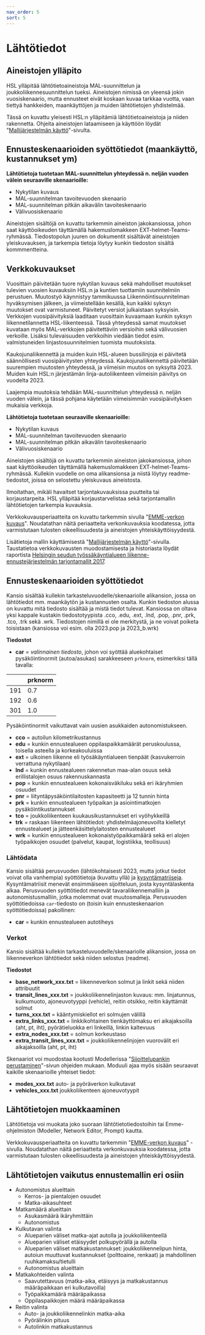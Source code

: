 ```yaml
---
nav_order: 5
sort: 5
---
```


# Lähtötiedot

## Aineistojen ylläpito

HSL ylläpitää lähtötietoaineistoja MAL-suunnittelun ja joukkoliikennesuunnittelun tueksi.
Aineistojen nimissä on yleensä jokin vuosiskenaario, mutta ennusteet eivät koskaan kuvaa tarkkaa vuotta, vaan tiettyä hankkeiden,
maankäyttöjen ja muiden lähtötietojen yhdistelmää.

Tässä on kuvattu yleisesti HSL:n ylläpitämiä lähtötietoaineistoja ja niiden rakennetta.
Ohjeita aineistojen lataamiseen ja käyttöön löydät "[Mallijärjestelmän käyttö](mallitoiden_yleisohje.md)"-sivulta.

## Ennusteskenaarioiden syöttötiedot (maankäyttö, kustannukset ym)

**Lähtötietoja tuotetaan MAL-suunnittelun yhteydessä n. neljän vuoden välein seuraaville skenaarioille:**
* Nykytilan kuvaus
* MAL-suunnitelman tavoitevuoden skenaario
* MAL-suunnitelman pitkän aikavälin tavoiteskenaario
* Välivuosiskenaario

Aineistojen sisältöjä on kuvattu tarkemmin aineiston jakokansiossa, johon saat käyttöoikeuden täyttämällä hakemuslomakkeen EXT-helmet-Teams-ryhmässä.
Tiedostopolun juuren on dokumentit sisältävät aineistojen yleiskuvauksen,
ja tarkempia tietoja löytyy kunkin tiedoston sisältä kommmentteina.

## Verkkokuvaukset

Vuosittain päivitetään tuore nykytilan kuvaus sekä mahdolliset muutokset tulevien vuosien kuvauksiin HSL:n ja kuntien tuottamiin suunnitelmiin perustuen.
Muutostyö käynnistyy tammikuussa Liikennöintisuunnitelman hyväksymisen jälkeen, ja viimeistellään kesällä, kun kaikki syksyn muutokset ovat varmistuneet.
Päivitetyt versiot julkaistaan syksyisin. Verkkojen vuosipäivityksiä laaditaan vuosittain kuvaamaan kunkin syksyn liikennetilannetta HSL-liikenteessä. 
Tässä yhteydessä samat muutokset kuvataan myös MAL-verkkojen päivitettäviin versioihin sekä välivuosien verkoille.
Lisäksi tulevaisuuden verkkoihin viedään tiedot esim. valmistuneiden linjastosuunnitelmien tuomista muutoksista. 

Kaukojunaliikennettä ja muiden kuin HSL-alueen bussilinjoja ei päivitetä säännöllisesti vuosipäivitysten yhteydessä.
Kaukojunaliikennettä päivitetään suurempien muutosten yhteydessä, ja viimeisin muutos on syksyltä 2023.
Muiden kuin HSL:n järjestämän linja-autoliikenteen viimeisin päivitys on vuodelta 2023.

Laajempia muutoksia tehdään MAL-suunnittelun yhteydessä n. neljän vuoden välein, ja tässä pohjana käytetään viimeisimmän vuosipäivityksen mukaisia verkkoja.

**Lähtötietoja tuotetaan seuraaville skenaarioille:**
* Nykytilan kuvaus
* MAL-suunnitelman tavoitevuoden skenaario
* MAL-suunnitelman pitkän aikavälin tavoiteskenaario
* Välivuosiskenaario

Aineistojen sisältöjä on kuvattu tarkemmin aineiston jakokansiossa, johon saat käyttöoikeuden täyttämällä hakemuslomakkeen EXT-helmet-Teams-ryhmässä.
Kullekin vuodelle on oma alikansionsa ja niistä löytyy readme-tiedostot, joissa on selostettu yleiskuvaus aineistosta.

Ilmoitathan, mikäli havaitset tarjontakuvauksissa puutteita tai korjaustarpeita.
HSL ylläpitää korjaustarvelistaa sekä tarjontamallin lähtötietojen tarkempia kuvauksia.

Verkkokuvausperiaatteita on kuvattu tarkemmin sivulla "[EMME-verkon kuvaus](https://hsldevcom.github.io/helmet-docs-h5/emme_verkko.html)".
Noudatathan näitä periaatteita verkonkuvauksia koodatessa, jotta varmistutaan tulosten oikeellisuudesta ja aineistojen yhteiskäyttöisyydestä. 

Lisätietoja mallin käyttämisestä "[Mallijärjestelmän käyttö](mallitoiden_yleisohje.md)"-sivulla.
Taustatietoa verkkokuvausten muodostamisesta ja historiasta löydät raportista [Helsingin seudun työssäkäyntialueen liikenne-ennustejärjestelmän tarjontamallit 2017](https://staticfiles.hsl.fi/globalassets/julkaisuarkisto/2019/helsingin-seudun-tyossakayntialueen-liikenne-ennustejarjestelman-tarjontamallit-6-2019.pdf).



## Ennusteskenaarioiden syöttötiedot

Kansio sisältää kullekin tarkasteluvuodelle/skenaariolle alikansion, jossa on lähtötiedot mm. maankäytön ja kustannusten osalta.
Kunkin tiedoston alussa on kuvattu mitä tiedosto sisältää ja mistä tiedot tulevat.
Kansiossa on oltava yksi kappale kustakin tiedostotyypista .cco, .edu, .ext, .lnd, .pop, .pnr, .prk, .tco, .trk sekä .wrk.
Tiedostojen nimillä ei ole merkitystä, ja ne voivat poiketa toisistaan (kansiossa voi esim. olla 2023.pop ja 2023_b.wrk)

**Tiedostot**

* **car** = *valinnainen tiedosto*, johon voi syöttää aluekohtaiset pysäköintinormit (autoa/asukas) sarakkeeseen `prknorm`, esimerkiksi tällä tavalla:

|     | prknorm |
|-----|---------|
| 191 |     0.7 |
| 192 |     0.6 |
| 301 |     1.0 |

Pysäköintinormit vaikuttavat vain uusien asukkaiden autonomistukseen.

* **cco** = autoilun kilometrikustannus
* **edu** = kunkin ennustealueen oppilaspaikkamäärät peruskoulussa, toisella asteella ja korkeakouluissa
* **ext** = ulkoinen liikenne eli työsäkäyntialueen tienpäät (kasvukerroin verrattuna nykytilaan)
* **lnd** = kunkin ennustealueen rakennetun maa-alan osuus sekä erillistalojen osuus rakennuskannasta
* **pop** = kunkin ennustealueen kokonaisväkiluku sekä eri ikäryhmien osuudet
* **pnr** = liityntäpysäköintilaitosten kapasiteetti ja 12 tunnin hinta
* **prk** = kunkin ennustealueen työpaikan ja asiointimatkojen pysäköintikustannukset
* **tco** = joukkoliikenteen kuukausikustannukset eri vyöhykkeillä
* **trk** = raskaan liikenteen lähtötiedot: yhdistelmäajoneuvoilta kielletyt ennustealueet ja jätteenkäsittelylaitosten ennustealueet
* **wrk** = kunkin ennustealueen kokonaistyöpaikkamäärä sekä eri alojen työpaikkojen osuudet (palvelut, kaupat, logistiikka, teollisuus)

### Lähtödata

Kansio sisältää perusvuoden (lähtökohtaisesti 2023, mutta jotkut tiedot voivat olla vanhempia) syöttötietoja (kuvattu yllä)
ja [kysyntämatriiseja](tulokset.md#tuloskansion-matriisitiedostojen-kuvaukset).
Kysyntämatriisit menevät ensimmäiseen sijoitteluun, josta kysyntälaskenta alkaa.
Perusvuoden syöttötiedot menevät tavaraliikennemalliin ja autonomistusmalliin, jotka molemmat ovat muutosmalleja.
Perusvuoden syöttötiedoissa `car`-tiedosto on (toisin kuin ennusteskenaarion syöttötiedoissa) pakollinen:

* **car** = kunkin ennustealueen autotiheys

### Verkot

Kansio sisältää kullekin tarkasteluvuodelle/skenaariolle alikansion, jossa on liikenneverkon lähtötiedot sekä niiden selostus (readme).

**Tiedostot**

* **base_network_xxx.txt** = liikenneverkon solmut ja linkit sekä niiden attribuutit
* **transit_lines_xxx.txt** = joukkoliikennelinjaston kuvaus: mm. linjatunnus, kulkumuoto, ajoneuvotyyppi (vehicle), reitin otsikko, reitin käyttämät solmut
* **turns_xxx.txt** = kääntymiskiellot eri solmujen välillä
* **extra_links_xxx.txt** = linkkikohtainen tienkäyttömaksu eri aikajaksoilla (aht, pt, iht), pyörätieluokka eri linkeillä, linkin kaltevuus
* **extra_nodes_xxx.txt** = solmun korkeustaso
* **extra_transit_lines_xxx.txt** = joukkoliikennelinjojen vuorovälit eri aikajaksoilla (aht, pt, iht)

Skenaariot voi muodostaa kootusti Modellerissa "[Sijoittelupankin perustaminen](sijopankki.md)"-sivun ohjeiden mukaan.
Moduuli ajaa myös sisään seuraavat kaikille skenaarioille yhteiset tiedot:

* **modes_xxx.txt** auto- ja pyöräverkon kulkutavat
* **vehicles_xxx.txt** joukkoliikenteen ajoneuvotyypit

## Lähtötietojen muokkaaminen

Lähtötietoja voi muokata joko suoraan lähtötietotiedostoihin tai Emme-ohjelmiston (Modeller, Network Editor, Prompt) kautta.

Verkkokuvausperiaatteita on kuvattu tarkemmin "[EMME-verkon kuvaus](emme_verkko.md)" -sivulla.
Noudatathan näitä periaatteita verkonkuvauksia koodatessa, jotta varmistutaan tulosten oikeellisuudesta ja aineistojen yhteiskäyttöisyydestä.

## Lähtötietojen vaikutus ennustemallin eri osiin

* Autonomistus alueittain
  * Kerros- ja pientalojen osuudet
  * Matka-aikasuhteet
* Matkamäärä alueittain
  * Asukasmäärä ikäryhmittäin
  * Autonomistus
* Kulkutavan valinta
  * Alueparien väliset matka-ajat autolla ja joukkoliikenteellä
  * Alueparien väliset etäisyydet polkupyörällä ja autolla
  * Alueparien väliset matkakustannukset: joukkoliikennelipun hinta, autoiun muuttuvat kustannukset (polttoaine, renkaat) ja mahdollinen ruuhkamaksu/tietulli
  * Autonomistus alueittain
* Matkakohteiden valinta
  * Saavutettavuus (matka-aika, etäisyys ja matkakustannus määräpaikkaan eri kulkutavoilla)
  * Työpaikkamäärä määräpaikassa
  * Oppilaspaikkojen määrä määräpaikassa
* Reitin valinta
  * Auto- ja joukkoliikennelinkin matka-aika
  * Pyörälinkin pituus
  * Autolinkin matkakustannus
